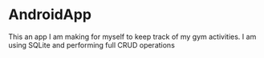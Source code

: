 # AndroidApp

This an app I am making for myself to keep track of my gym activities. I am using SQLite and performing full CRUD operations
